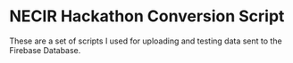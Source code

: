 NECIR Hackathon Conversion Script
=====

These are a set of scripts I used for uploading and testing data sent to the Firebase Database.